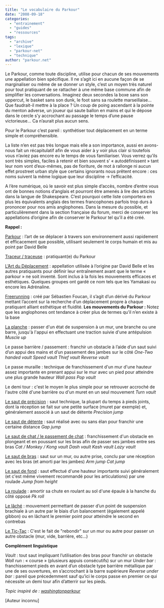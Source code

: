 ```yaml
---
title: "Le vocabulaire du Parkour"
date: "2008-09-18"
categories: 
  - "entrainement"
  - "guides"
  - "ressources"
tags: 
  - "archive"
  - "lexique"
  - "parkour-net"
  - "technique"
author: "parkour.net"
---
```


Le Parkour, comme toute discipline, utilise pour chacun de ses mouvements une appellation bien spécifique. Il ne s’agit ici en aucune façon de se marginaliser ou même de se donner un style, c’est un moyen très naturel pour tout pratiquant de se rattacher à une même base commune afin de simplifier les conversations. Imaginez deux secondes la boxe sans son uppercut, le basket sans son dunk, le foot sans sa roulette marseillaise… Que faudrait-il mettre à la place ? Un coup de poing ascendant à la pointe du menton adverse, un joueur qui saute ballon en mains et qui le dépose dans le cercle s’y accrochant au passage le temps d’une pause victorieuse... Ca n’aurait plus aucun sens.

Pour le Parkour c’est pareil : synthétiser tout déplacement en un terme simple et compréhensible.

La liste n’en est pas très longue mais elle a son importance, aussi en avons-nous fait un récapitulatif afin de vous aider à y voir plus clair si toutefois vous n’aviez pas encore eu le temps de vous familiariser. Vous verrez qu’ils sont très simples, faciles à retenir et bien souvent s’ « autodéfinissent » tant leur nom vont d’eux-mêmes, pas de fioriture, de mot à rallonge ni aucun effet prostreet urban style que certains ignorants nous prêtent encore : ces noms suivent la même logique que leur discipline -> l’efficacité.

A l’ère numérique, où le savoir est plus simple d’accès, nombre d’entre vous ont de bonnes notions d’anglais et pourront être amenés à lire des articles dans la langue de Shakespeare. C’est pourquoi cette liste comportera en plus les équivalents anglais des termes francophones parfois trop durs à prononcer pour nos amis anglophones. Dans la mesure du possible, et particulièrement dans la section française du forum, merci de conserver les appellations d’origine afin de conserver le Parkour tel qu’il a été créé.

**Rappel :**

[Parkour](/le-parkour-definition) : l’art de se déplacer à travers son environnement aussi rapidement et efficacement que possible, utilisant seulement le corps humain et mis au point par David Belle

[Traceur / traceuse](/freerunning-et-parkour) : pratiquant(e) du Parkour

[L’Art du Déplacement](/freerunning-et-parkour) : appellation utilisée à l’origine par David Belle et les autres pratiquants pour définir leur entraînement avant que le terme « parkour » ne soit inventé. Sont inclus à la fois les mouvements efficaces et esthétiques. Quelques groupes ont gardé ce nom tels que les Yamakasi ou encore les Adrénaline.

[Freerunning](/freerunning-et-parkour) : créé par Sébastien Foucan, il s’agit d’un dérivé du Parkour mettant l’accent sur la recherche d’un déplacement propre à chaque pratiquant alliant esthétique et fluidité. **Les mouvements du Parkour :** Notez que les anglophones ont tendance à créer plus de termes qu’il n’en existe à la base

[La planche](/la-planche) : passer d'un état de suspension à un mur, une branche ou une barre, jusqu'à l'appui en effectuant une traction suivie d'une antépulsion _Muscle up_

Le passe barrière / passement : franchir un obstacle à l’aide d’un saut suivi d’un appui des mains et d’un passement des jambes sur le côté _One-Two handed vault_ _Speed vault_ _Thief vault_ _Reverse vault_

Le passe muraille : technique de franchissement d'un mur d'une hauteur assez importante en prenant appui sur le mur avec un pied pour atteindre une plus grande hauteur _Wall pass_ _Pop vault_

Le demi tour : c'est le moyen le plus simple pour se retrouver accroché de l'autre côté d'une barrière ou d'un muret en un seul mouvement _Turn vault_

[Le saut de précision](/saut-de-precision) : saut technique, la plupart du temps à pieds joints, dont la réception se fait sur une petite surface (muret par exemple) et, généralement associé à un saut de détente _Precision jump_

[Le saut de détente](/saut-de-detente) : saut réalisé avec ou sans élan pour franchir une certaine distance _Gap jump_

[Le saut de chat / le passement de chat](/saut-de-chat) : franchissement d'un obstacle en plongeant et en poussant sur les bras afin de passer ses jambes entre ses bras _Cat / Monkey / Kong vault_ _Dash vault_ _Kash vault_ _Lazy vault_

[Le saut de bras](/saut-de-bras) : saut sur un mur, ou autre prise, conclu par une réception avec les bras (et amorti par les jambes) _Arm jump_ _Cat jump_

[Le saut de fond](/Saut-de-fond) : saut effectué d'une hauteur importante suivi généralement (et c'est même vivement recommandé pour les articulations) par une roulade _Jump from height_

[La roulade](/la-roulade) : amortir sa chute en roulant au sol d'une épaule à la hanche du côté opposé _Pk roll_

[Le lâché](/le-lache) : mouvement permettant de passer d’un point de suspension brachiale à un autre par le biais d’un balancement (également appelé gibbon) ou en lâchant le premier point pour atteindre le second en contrebas

[Le Tic-Tac](/le-tic-tac) : C'est le fait de "rebondir" sur un mur ou autre pour passer un autre obstacle (mur, vide, barrière, etc...)

**Complément linguistique**

_Vault_ : tout saut impliquant l’utilisation des bras pour franchir un obstacle _Wall run_ : « course » (plusieurs appuis consécutifs) sur un mur _Under bar_ : franchissement pieds en avant d’un obstacle type barrière métallique par une de ses ouvertures, en s’accrochant à la barre supérieure _Reverse under bar_ : pareil que précedemment sauf qu’ici le corps passe en premier ce qui nécessite un demi tour afin d’atterrir sur les pieds.

_Topic inspiré de :_ [_washingtonparkour_](http://washingtonparkour.com/forums/viewtopic.php?t=29)

\[Auteur inconnu\]
